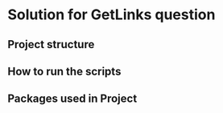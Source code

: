 # Solution for GetLinks question

## Project structure

## How to run the scripts

## Packages used in Project
